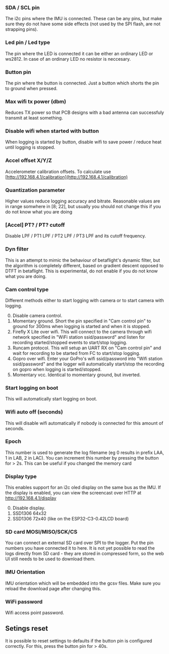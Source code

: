 ### SDA / SCL pin
The i2c pins where the IMU is connected. These can be any pins, but make sure they do not have some side effects (not used by the SPI flash, are not strapping pins).
### Led pin / Led type
The pin where the LED is connected it can be either an ordinary LED or ws2812. In case of an ordinary LED no resistor is neccesary.
### Button pin
The pin where the button is connected. Just a button which shorts the pin to ground when pressed.
### Max wifi tx power (dbm)
Reduces TX power so that PCB designs with a bad antenna can successfuly transmit at least something.
### Disable wifi when started with button
When logging is started by button, disable wifi to save power / reduce heat until logging is stopped.
### Accel offset X/Y/Z
Accelerometer calibration offsets. To calculate use [http://192.168.4.1/calibration](http://192.168.4.1/calibration)
### Quantization parameter
Higher values reduce logging accuracy and bitrate. Reasonable values are in range somwhere in [8; 22], but usually you should not change this if you do not know what you are doing
### \[Accel\] PT? / PT? cutoff
Disable LPF / PT1 LPF / PT2 LPF / PT3 LPF and its cutoff frequency.
### Dyn filter
This is an attempt to mimic the behaviour of betaflight's dynamic filter, but the algorithm is completely different, based on gradient descent opposed to DTFT in betaflight. This is experimental, do not enable if you do not know what you are doing.
### Cam control type
Different methods either to start logging with camera or to start camera with logging.

0. Disable camera control.
1. Momentary ground. Short the pin specified in "Cam control pin" to ground for 300ms when logging is started and when it is stopped.
2. Firefly X Lite over wifi. This will connect to the camera through wifi network specified in "WiFi station ssid/password" and listen for recording started/stopped events to start/stop logging.
3. Runcam protocol. This will setup an UART RX on "Cam control pin" and wait for recording to be started from FC to start/stop logging.
4. Gopro over wifi. Enter your GoPro's wifi ssid/password into "Wifi station ssid/password" and the logger will automatically start/stop the recording on gopro when logging is started/stopped.
5. Momentary vcc. Identical to momentary ground, but inverted.
### Start logging on boot
This will automatically start logging on boot.
### Wifi auto off (seconds)
This will disable wifi automatically if nobody is connected for this amount of seconds.
### Epoch
This number is used to generate the log filename (eg 0 results in prefix LAA, 1 in LAB, 2 in LAC).
You can increment this number by pressing the button for > 2s.
This can be useful if you changed the memory card 
### Display type
This enables support for an i2c oled display on the same bus as the IMU.
If the display is enabled, you can view the screencast over HTTP at http://192.168.4.1/display

0. Disable display.
1. SSD1306 64x32
2. SSD1306 72x40 (like on the ESP32-C3-0.42LCD board)

### SD card MOSI/MISO/SCK/CS
You can connect an external SD card over SPI to the logger. Put the pin numbers you have connected it to here.
It is not yet possible to read the logs directly from SD card - they are stored in compressed form, so the web UI still needs to be used to download them.
### IMU Orientation
IMU orientation which will be embedded into the gcsv files. Make sure you reload the download page after changing this.
### WiFi password
Wifi access point password.

## Setings reset
It is possible to reset settings to defaults if the button pin is configured correctly. For this, press the button pin for > 40s.